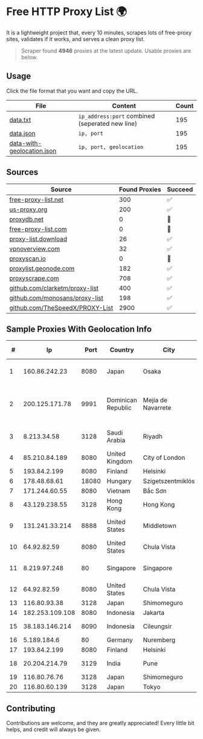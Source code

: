 
# Free HTTP Proxy List 🌍

It is a lightweight project that, every 10 minutes, scrapes lots of free-proxy sites, validates if it works, and serves a clean proxy list.


> Scraper found **4946** proxies at the latest update. Usable proxies are below.

## Usage

Click the file format that you want and copy the URL.


|File|Content|Count|
|----|-------|-----|
|[data.txt](https://raw.githubusercontent.com/themiralay/Proxy-List-World/master/data.txt)|`ip_address:port` combined (seperated new line)|195|
|[data.json](https://raw.githubusercontent.com/themiralay/Proxy-List-World/master/data.json)|`ip, port`|195|
|[data-with-geolocation.json](https://raw.githubusercontent.com/themiralay/Proxy-List-World/master/data-with-geolocation.json)|`ip, port, geolocation`|195|

## Sources

|Source|Found Proxies|Succeed|
|------|-------------|-------|
|[free-proxy-list.net](https://free-proxy-list.net)|300|✅|
|[us-proxy.org](https://www.us-proxy.org)|200|✅|
|[proxydb.net](http://proxydb.net)|0|🚫|
|[free-proxy-list.com](https://free-proxy-list.com/?page=&port=&type%5B%5D=http&type%5B%5D=https&up_time=0&search=Search)|0|🚫|
|[proxy-list.download](https://www.proxy-list.download/HTTP)|26|✅|
|[vpnoverview.com](https://vpnoverview.com/privacy/anonymous-browsing/free-proxy-servers)|32|✅|
|[proxyscan.io](https://www.proxyscan.io)|0|🚫|
|[proxylist.geonode.com](https://proxylist.geonode.com/api/proxy-list?limit=300&page=1&sort_by=lastChecked&sort_type=desc&protocols=http,https)|182|✅|
|[proxyscrape.com](https://api.proxyscrape.com/v2/?request=displayproxies&protocol=http&timeout=10000&country=all&ssl=all&anonymity=all)|708|✅|
|[github.com/clarketm/proxy-list](https://raw.githubusercontent.com/clarketm/proxy-list/master/proxy-list-raw.txt)|400|✅|
|[github.com/monosans/proxy-list](https://raw.githubusercontent.com/monosans/proxy-list/main/proxies/http.txt)|198|✅|
|[github.com/TheSpeedX/PROXY-List](https://raw.githubusercontent.com/TheSpeedX/PROXY-List/master/http.txt)|2900|✅|


## Sample Proxies With Geolocation Info

|#|Ip|Port|Country|City|Internet Service Provider|
|-|--|----|-------|----|-------------------------|
|1|160.86.242.23|8080|Japan|Osaka|Sony Network Communications Inc|
|2|200.125.171.78|9991|Dominican Republic|Mejía de Navarrete|WIRELESS MULTI SERVICE VARGAS CABRERA, S. R. L|
|3|8.213.34.58|3128|Saudi Arabia|Riyadh|Alibaba (US) Technology Co., Ltd.|
|4|85.210.84.189|8080|United Kingdom|City of London|Microsoft Corporation|
|5|193.84.2.199|8080|Finland|Helsinki|Hostkey B.V.|
|6|178.48.68.61|18080|Hungary|Szigetszentmiklós|UPC|
|7|171.244.60.55|8080|Vietnam|Bắc Sơn|VIETEL|
|8|43.129.238.55|3128|Hong Kong|Hong Kong|Aceville Pte.ltd|
|9|131.241.33.214|8888|United States|Middletown|Cincinnati Bell Telephone Company LLC|
|10|64.92.82.59|8080|United States|Chula Vista|Momentum Telecom, Inc.|
|11|8.219.97.248|80|Singapore|Singapore|Alibaba (US) Technology Co., Ltd.|
|12|64.92.82.59|8080|United States|Chula Vista|Momentum Telecom, Inc.|
|13|116.80.93.38|3128|Japan|Shimomeguro|InfoSphere|
|14|182.253.109.108|8080|Indonesia|Jakarta|Biznet Metronet|
|15|38.183.146.214|8090|Indonesia|Cileungsir|PT Ikhlas Cipta Teknologi|
|16|5.189.184.6|80|Germany|Nuremberg|Contabo GmbH|
|17|193.84.2.199|8080|Finland|Helsinki|Hostkey B.V.|
|18|20.204.214.79|3129|India|Pune|Microsoft Corporation|
|19|116.80.76.76|3128|Japan|Shimomeguro|InfoSphere|
|20|116.80.60.139|3128|Japan|Tokyo|InfoSphere|



## Contributing

Contributions are welcome, and they are greatly appreciated! Every
little bit helps, and credit will always be given.

